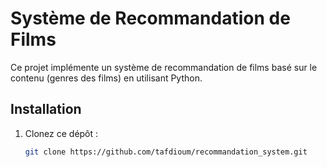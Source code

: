 # Système de Recommandation de Films

Ce projet implémente un système de recommandation de films basé sur le contenu (genres des films) en utilisant Python.

## Installation

1. Clonez ce dépôt :
   ```bash
   git clone https://github.com/tafdioum/recommandation_system.git